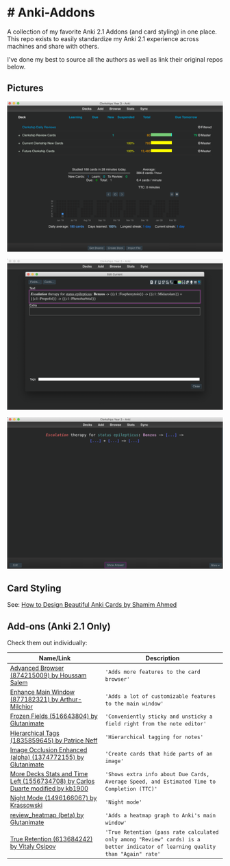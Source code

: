# # Anki-Addons

A collection of my favorite Anki 2.1 Addons (and card styling) in one place. This repo exists to easily standardize my Anki 2.1 experience across machines and share with others. 

I've done my best to source all the authors as well as link their original repos below.

## Pictures

<p align="center"><img src="https://github.com/kb1900/Anki-Addons/blob/master/Example%201.png"></p>

<p align="center"><img src="https://github.com/kb1900/Anki-Addons/blob/master/Example%202.png"></p>

<p align="center"><img src="https://github.com/kb1900/Anki-Addons/blob/master/Example%203.png"></p>

## Card Styling
See: [How to Design Beautiful Anki Cards by Shamim Ahmed](https://medshamim.com/med/how-to-design-beautiful-anki-cards)

## Add-ons (Anki 2.1 Only)

Check them out individually:

|       Name/Link         |Description           |
|----------------|-------------------------------|
|[Advanced Browser (874215009) by Houssam Salem](https://ankiweb.net/shared/info/874215009)|`'Adds more features to the card browser'`|
|[Enhance Main Window (877182321) by Arthur-Milchior](https://ankiweb.net/shared/info/877182321)|`'Adds a lot of customizable features to the main window'`| 
|[Frozen Fields (516643804) by Glutanimate](https://ankiweb.net/shared/info/516643804)|`'Conveniently sticky and unsticky a field right from the note editor'`| 
|[Hierarchical Tags (1835859645) by Patrice Neff](https://ankiweb.net/shared/info/1835859645)|`'Hierarchical tagging for notes'`| 
|[Image Occlusion Enhanced (alpha) (1374772155) by Glutanimate](https://ankiweb.net/shared/info/1374772155)|`'Create cards that hide parts of an image'`| 
|[More Decks Stats and Time Left (1556734708) by Carlos Duarte modified by kb1900](https://ankiweb.net/shared/info/1556734708)|`'Shows extra info about Due Cards, Average Speed, and Estimated Time to Completion (TTC)'`| 
|[Night Mode (1496166067) by Krassowski](https://ankiweb.net/shared/info/1496166067)|`'Night mode'`| 
|[review_heatmap (beta) by Glutanimate](https://github.com/glutanimate/review-heatmap)|`'Adds a heatmap graph to Anki's main window'`| 
|[True Retention (613684242) by Vitaly Osipov](https://ankiweb.net/shared/info/613684242)|`'True Retention (pass rate calculated only among "Review" cards) is a better indicator of learning quality than "Again" rate'`| 
